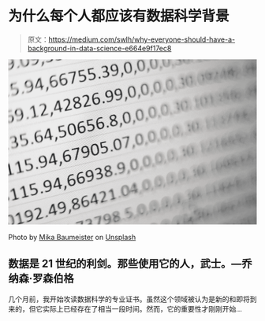 # 为什么每个人都应该有数据科学背景

> 原文：<https://medium.com/swlh/why-everyone-should-have-a-background-in-data-science-e664e9f17ec8>

![](img/1763cdbb20f571d4276317d5d3855656.png)

Photo by [Mika Baumeister](https://unsplash.com/photos/Wpnoqo2plFA?utm_source=unsplash&utm_medium=referral&utm_content=creditCopyText) on [Unsplash](https://unsplash.com/search/photos/data?utm_source=unsplash&utm_medium=referral&utm_content=creditCopyText)

## 数据是 21 世纪的利剑。那些使用它的人，武士。—乔纳森·罗森伯格

几个月前，我开始攻读数据科学的专业证书。虽然这个领域被认为是新的和即将到来的，但它实际上已经存在了相当一段时间。然而，它的重要性才刚刚开始…